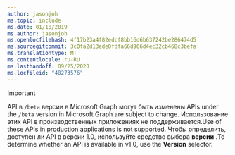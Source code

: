 ```yaml
---
author: jasonjoh
ms.topic: include
ms.date: 01/18/2019
ms.author: jasonjoh
ms.openlocfilehash: 4f17b23a4f82edcf8bb16d6b637242be286474d5
ms.sourcegitcommit: 3c0fa2d13ede0fdfa66d966d4ec32cb468c3befa
ms.translationtype: MT
ms.contentlocale: ru-RU
ms.lasthandoff: 09/25/2020
ms.locfileid: "48273576"
---
```

<!-- markdownlint-disable MD041-->

> [!IMPORTANT]
> <span data-ttu-id="e6d0d-101">API в `/beta` версии в Microsoft Graph могут быть изменены.</span><span class="sxs-lookup"><span data-stu-id="e6d0d-101">APIs under the `/beta` version in Microsoft Graph are subject to change.</span></span> <span data-ttu-id="e6d0d-102">Использование этих API в производственных приложениях не поддерживается.</span><span class="sxs-lookup"><span data-stu-id="e6d0d-102">Use of these APIs in production applications is not supported.</span></span> <span data-ttu-id="e6d0d-103">Чтобы определить, доступен ли API в версии 1.0, используйте средство выбора **версии** .</span><span class="sxs-lookup"><span data-stu-id="e6d0d-103">To determine whether an API is available in v1.0, use the **Version** selector.</span></span>

